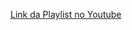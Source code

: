[Link da Playlist no Youtube](https://www.youtube.com/playlist?list=PLHz_AreHm4dm7ZULPAmadvNhH6vk9oNZA)